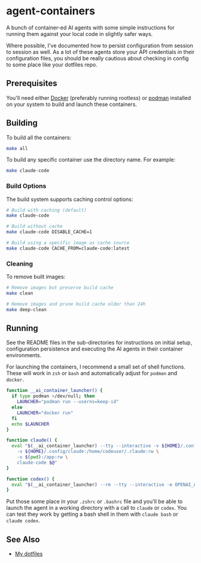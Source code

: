 # agent-containers

A bunch of container-ed AI agents with some simple instructions for running
them against your local code in slightly safer ways.

Where possible, I've documented how to persist configuration from session to
session as well. As a lot of these agents store your API credentials _in_ their
configuration files, you should be really cautious about checking in config to
some place like your dotfiles repo.

## Prerequisites

You'll need either [Docker](https://www.docker.com/) (preferably running
rootless) or [podman](https://podman.io/) installed on your system to build and
launch these containers.

## Building

To build all the containers:

```bash
make all
```

To build any specific container use the directory name. For example:

```bash
make claude-code
```

### Build Options

The build system supports caching control options:

```bash
# Build with caching (default)
make claude-code

# Build without cache
make claude-code DISABLE_CACHE=1

# Build using a specific image as cache source
make claude-code CACHE_FROM=claude-code:latest
```

### Cleaning

To remove built images:

```bash
# Remove images but preserve build cache
make clean

# Remove images and prune build cache older than 24h
make deep-clean
```

## Running

See the README files in the sub-directories for instructions on initial setup,
configuration persistence and executing the AI agents in their container
environments.

For launching the containers, I recommend a small set of shell functions. These
will work in `zsh` or `bash` and automatically adjust for `podman` and
`docker`.

```bash
function __ai_container_launcher() {
  if type podman >/dev/null; then
    LAUNCHER="podman run --userns=keep-id"
  else
    LAUNCHER="docker run"
  fi
  echo $LAUNCHER
}

function claude() {
  eval "$(__ai_container_launcher) --tty --interactive -v ${HOME}/.config/claude/claude.json:/home/codeuser/.claude.json:rw \
    -v ${HOME}/.config/claude:/home/codeuser/.claude:rw \
    -v $(pwd):/app:rw \
    claude-code $@"
}

function codex() {
  eval "$(__ai_container_launcher) --rm --tty --interactive -e OPENAI_API_KEY -v $(pwd):/app:rw openai-codex $@"
}
```

Put those some place in your `.zshrc` or `.bashrc` file and you'll be able to
launch the agent in a working directory with a call to `claude` or `codex`. You
can test they work by getting a bash shell in them with `claude bash` or
`claude codex`.

## See Also

* [My dotfiles](https://github.com/ianchesal/dotfiles)
